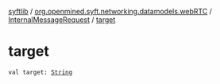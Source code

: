 [syftlib](../../index.md) / [org.openmined.syft.networking.datamodels.webRTC](../index.md) / [InternalMessageRequest](index.md) / [target](./target.md)

# target

`val target: `[`String`](https://kotlinlang.org/api/latest/jvm/stdlib/kotlin/-string/index.html)